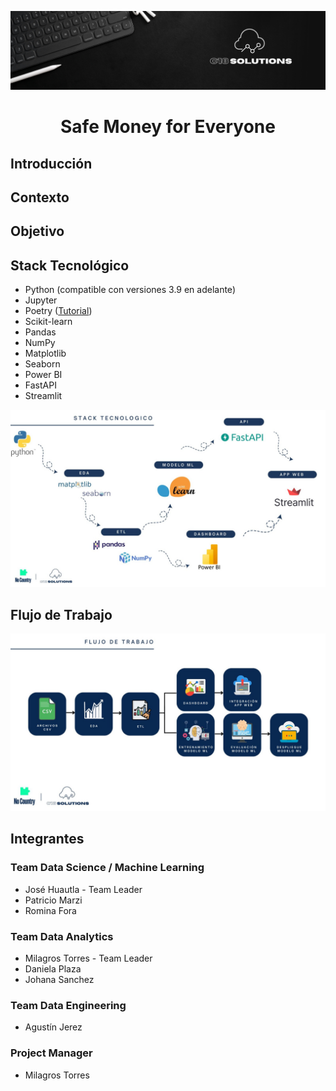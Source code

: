 ![Equipo](./images/equipo.png)

# <h1 align=center> **Safe Money for Everyone** </h1>

## Introducción

## Contexto

## Objetivo

## Stack Tecnológico
- Python (compatible con versiones 3.9 en adelante)
- Jupyter
- Poetry ([Tutorial](./docs/README_poetry.md))
- Scikit-learn
- Pandas
- NumPy
- Matplotlib
- Seaborn
- Power BI
- FastAPI
- Streamlit

![Stack Diagram](./images/diagrams/stack-diagram.jpeg)

## Flujo de Trabajo
![Work Flow Diagram](./images/diagrams/work-flow-diagram.jpeg)

## Integrantes

### Team Data Science / Machine Learning
- José Huautla - Team Leader
- Patricio Marzi
- Romina Fora

### Team Data Analytics
- Milagros Torres - Team Leader
- Daniela Plaza
- Johana Sanchez

### Team Data Engineering
- Agustín Jerez

### Project Manager
- Milagros Torres

